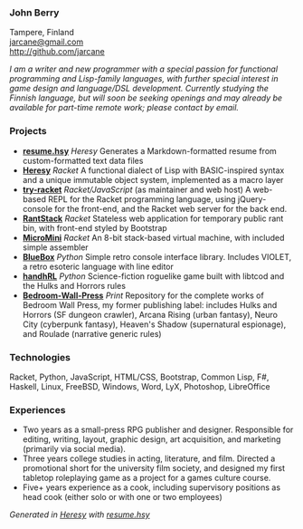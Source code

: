 ### John Berry  
  
Tampere, Finland  
jarcane@gmail.com  
http://github.com/jarcane  
  
*I am a writer and new programmer with a special passion for functional programming and Lisp-family languages, with further special interest in game design and language/DSL development. Currently studying the Finnish language, but will soon be seeking openings and may already be available for part-time remote work; please contact by email.*  
  
### Projects  

  * **[resume.hsy](http://github.com/jarcane/resume.hsy)**  *Heresy*  Generates a Markdown-formatted resume from custom-formatted text data files  
  * **[Heresy](http://github.com/jarcane/Heresy)**  *Racket*  A functional dialect of Lisp with BASIC-inspired syntax and a unique immutable object system, implemented as a macro layer  
  * **[try-racket](http://github.com/jarcane/try-racket)**  *Racket/JavaScript*  (as maintainer and web host) A web-based REPL for the Racket programming language, using jQuery-console for the front-end, and the Racket web server for the back end.   
  * **[RantStack](http://github.com/jarcane/RantStack)**  *Racket*  Stateless web application for temporary public rant bin, with front-end styled by Bootstrap  
  * **[MicroMini](http://github.com/jarcane/MicroMini)**  *Racket*  An 8-bit stack-based virtual machine, with included simple assembler  
  * **[BlueBox](http://github.com/jarcane/BlueBox)**  *Python*  Simple retro console interface library. Includes VIOLET, a retro esoteric language with line editor  
  * **[handhRL](http://github.com/jarcane/handhRL)**  *Python*  Science-fiction roguelike game built with libtcod and the Hulks and Horrors rules  
  * **[Bedroom-Wall-Press](http://github.com/jarcane/Bedroom-Wall-Press)**  *Print*  Repository for the complete works of Bedroom Wall Press, my former publishing label: includes Hulks and Horrors (SF dungeon crawler), Arcana Rising (urban fantasy), Neuro City (cyberpunk fantasy), Heaven's Shadow (supernatural espionage), and Roulade (narrative generic rules)  

  
### Technologies  

Racket, Python, JavaScript, HTML/CSS, Bootstrap, Common Lisp, F#, Haskell, Linux, FreeBSD, Windows, Word, LyX, Photoshop, LibreOffice  
  
### Experiences  

  * Two years as a small-press RPG publisher and designer. Responsible for editing, writing, layout, graphic design, art acquisition, and marketing (primarily via social media).
  * Three years college studies in acting, literature, and film. Directed a promotional short for the university film society, and designed my first tabletop roleplaying game as a project for a games culture course.
  * Five+ years experience as a cook, including supervisory positions as head cook (either solo or with one or two employees)

  
*Generated in [Heresy](http://github.com/jarcane/Heresy) with [resume.hsy](http://github.com/jarcane/resume.hsy)*  

